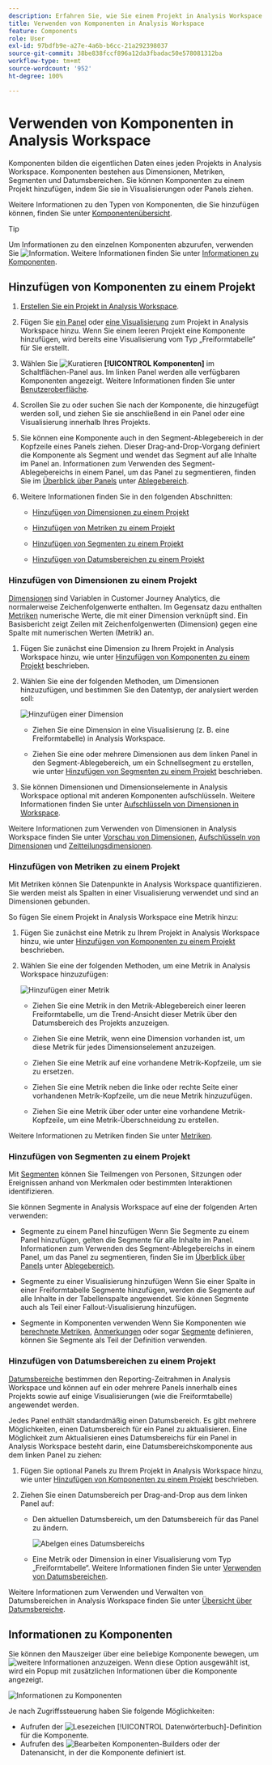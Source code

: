 ```yaml
---
description: Erfahren Sie, wie Sie einem Projekt in Analysis Workspace Komponenten hinzufügen.
title: Verwenden von Komponenten in Analysis Workspace
feature: Components
role: User
exl-id: 97bdfb9e-a27e-4a6b-b6cc-21a292398037
source-git-commit: 38be838fccf896a12da3fbadac50e578081312ba
workflow-type: tm+mt
source-wordcount: '952'
ht-degree: 100%

---
```


# Verwenden von Komponenten in Analysis Workspace

Komponenten bilden die eigentlichen Daten eines jeden Projekts in Analysis Workspace. Komponenten bestehen aus Dimensionen, Metriken, Segmenten und Datumsbereichen. Sie können Komponenten zu einem Projekt hinzufügen, indem Sie sie in Visualisierungen oder Panels ziehen.

Weitere Informationen zu den Typen von Komponenten, die Sie hinzufügen können, finden Sie unter [Komponentenübersicht](/help/components/overview.md).

>[!TIP]
>
>Um Informationen zu den einzelnen Komponenten abzurufen, verwenden Sie ![Information](/help/assets/icons/InfoOutline.svg). Weitere Informationen finden Sie unter [Informationen zu Komponenten](#component-info).

## Hinzufügen von Komponenten zu einem Projekt

1. [Erstellen Sie ein Projekt in Analysis Workspace](/help/analysis-workspace/build-workspace-project/create-projects.md).

1. Fügen Sie [ein Panel](/help/analysis-workspace/c-panels/panels.md#create-a-panel) oder [eine Visualisierung](/help/analysis-workspace/visualizations/freeform-analysis-visualizations.md#add-visualizations-to-a-panel) zum Projekt in Analysis Workspace hinzu. Wenn Sie einem leeren Projekt eine Komponente hinzufügen, wird bereits eine Visualisierung vom Typ „Freiformtabelle“ für Sie erstellt.

1. Wählen Sie ![Kuratieren](/help/assets/icons/Curate.svg) **[!UICONTROL Komponenten]** im Schaltflächen-Panel aus. Im linken Panel werden alle verfügbaren Komponenten angezeigt. Weitere Informationen finden Sie unter [Benutzeroberfläche](/help/analysis-workspace/home.md#interface).

1. Scrollen Sie zu oder suchen Sie nach der Komponente, die hinzugefügt werden soll, und ziehen Sie sie anschließend in ein Panel oder eine Visualisierung innerhalb Ihres Projekts.

1. Sie können eine Komponente auch in den Segment-Ablegebereich in der Kopfzeile eines Panels ziehen. Dieser Drag-and-Drop-Vorgang definiert die Komponente als Segment und wendet das Segment auf alle Inhalte im Panel an.
Informationen zum Verwenden des Segment-Ablegebereichs in einem Panel, um das Panel zu segmentieren, finden Sie im [Überblick über Panels](/help/analysis-workspace/c-panels/panels.md) unter [Ablegebereich](/help/analysis-workspace/c-panels/panels.md#drop-zone).

1. Weitere Informationen finden Sie in den folgenden Abschnitten:

   * [Hinzufügen von Dimensionen zu einem Projekt](#add-dimensions-to-a-project)

   * [Hinzufügen von Metriken zu einem Projekt](#add-metrics-to-a-project)

   * [Hinzufügen von Segmenten zu einem Projekt](#add-segments-to-a-project)

   * [Hinzufügen von Datumsbereichen zu einem Projekt](#add-date-ranges-to-a-project)

### Hinzufügen von Dimensionen zu einem Projekt

[Dimensionen](/help/components/dimensions/overview.md) sind Variablen in Customer Journey Analytics, die normalerweise Zeichenfolgenwerte enthalten. Im Gegensatz dazu enthalten [Metriken](/help/components/calc-metrics/calc-metr-overview.md) numerische Werte, die mit einer Dimension verknüpft sind. Ein Basisbericht zeigt Zeilen mit Zeichenfolgenwerten (Dimension) gegen eine Spalte mit numerischen Werten (Metrik) an.

1. Fügen Sie zunächst eine Dimension zu Ihrem Projekt in Analysis Workspace hinzu, wie unter [Hinzufügen von Komponenten zu einem Projekt](#add-components-to-a-project) beschrieben. 

1. Wählen Sie eine der folgenden Methoden, um Dimensionen hinzuzufügen, und bestimmen Sie den Datentyp, der analysiert werden soll:

   ![Hinzufügen einer Dimension](/help/components/assets/add-dimension.gif)

   * Ziehen Sie eine Dimension in eine Visualisierung (z. B. eine Freiformtabelle) in Analysis Workspace.

   * Ziehen Sie eine oder mehrere Dimensionen aus dem linken Panel in den Segment-Ablegebereich, um ein Schnellsegment zu erstellen, wie unter [Hinzufügen von Segmenten zu einem Projekt](#add-filters-to-a-project) beschrieben.

1. Sie können Dimensionen und Dimensionselemente in Analysis Workspace optional mit anderen Komponenten aufschlüsseln. Weitere Informationen finden Sie unter [Aufschlüsseln von Dimensionen in Workspace](/help/components/dimensions/t-breakdown-fa.md).

Weitere Informationen zum Verwenden von Dimensionen in Analysis Workspace finden Sie unter [Vorschau von Dimensionen](/help/components/dimensions/view-dimensions.md), [Aufschlüsseln von Dimensionen](/help/components/dimensions/t-breakdown-fa.md) und [Zeitteilungsdimensionen](/help/components/dimensions/time-parting-dimensions.md).

### Hinzufügen von Metriken zu einem Projekt

Mit Metriken können Sie Datenpunkte in Analysis Workspace quantifizieren. Sie werden meist als Spalten in einer Visualisierung verwendet und sind an Dimensionen gebunden.

So fügen Sie einem Projekt in Analysis Workspace eine Metrik hinzu:

1. Fügen Sie zunächst eine Metrik zu Ihrem Projekt in Analysis Workspace hinzu, wie unter [Hinzufügen von Komponenten zu einem Projekt](#add-components-to-a-project) beschrieben. 



1. Wählen Sie eine der folgenden Methoden, um eine Metrik in Analysis Workspace hinzuzufügen:

   ![Hinzufügen einer Metrik](/help/components/assets/add-metric.gif)

   * Ziehen Sie eine Metrik in den Metrik-Ablegebereich einer leeren Freiformtabelle, um die Trend-Ansicht dieser Metrik über den Datumsbereich des Projekts anzuzeigen.

   * Ziehen Sie eine Metrik, wenn eine Dimension vorhanden ist, um diese Metrik für jedes Dimensionselement anzuzeigen.

   * Ziehen Sie eine Metrik auf eine vorhandene Metrik-Kopfzeile, um sie zu ersetzen.

   * Ziehen Sie eine Metrik neben die linke oder rechte Seite einer vorhandenen Metrik-Kopfzeile, um die neue Metrik hinzuzufügen.

   * Ziehen Sie eine Metrik über oder unter eine vorhandene Metrik-Kopfzeile, um eine Metrik-Überschneidung zu erstellen.


Weitere Informationen zu Metriken finden Sie unter [Metriken](/help/components/apply-create-metrics.md).

### Hinzufügen von Segmenten zu einem Projekt

Mit [Segmenten](/help/components/segments/seg-overview.md) können Sie Teilmengen von Personen, Sitzungen oder Ereignissen anhand von Merkmalen oder bestimmten Interaktionen identifizieren.

Sie können Segmente in Analysis Workspace auf eine der folgenden Arten verwenden:

* Segmente zu einem Panel hinzufügen
Wenn Sie Segmente zu einem Panel hinzufügen, gelten die Segmente für alle Inhalte im Panel.
Informationen zum Verwenden des Segment-Ablegebereichs in einem Panel, um das Panel zu segmentieren, finden Sie im [Überblick über Panels](/help/analysis-workspace/c-panels/panels.md) unter [Ablegebereich](/help/analysis-workspace/c-panels/panels.md#drop-zone).

* Segmente zu einer Visualisierung hinzufügen
Wenn Sie einer Spalte in einer Freiformtabelle Segmente hinzufügen, werden die Segmente auf alle Inhalte in der Tabellenspalte angewendet. Sie können Segmente auch als Teil einer Fallout-Visualisierung hinzufügen.

* Segmente in Komponenten verwenden
Wenn Sie Komponenten wie [berechnete Metriken](/help/components/calc-metrics/cm-workflow/metrics-with-segments.md), [Anmerkungen](/help/components/annotations/create-annotations.md#annotation-builder) oder sogar [Segmente](/help/components/segments/seg-builder.md) definieren, können Sie Segmente als Teil der Definition verwenden.


### Hinzufügen von Datumsbereichen zu einem Projekt

[Datumsbereiche](/help/components/date-ranges/overview.md) bestimmen den Reporting-Zeitrahmen in Analysis Workspace und können auf ein oder mehrere Panels innerhalb eines Projekts sowie auf einige Visualisierungen (wie die Freiformtabelle) angewendet werden.

Jedes Panel enthält standardmäßig einen Datumsbereich. Es gibt mehrere Möglichkeiten, einen Datumsbereich für ein Panel zu aktualisieren. Eine Möglichkeit zum Aktualisieren eines Datumsbereichs für ein Panel in Analysis Workspace besteht darin, eine Datumsbereichskomponente aus dem linken Panel zu ziehen:

1. Fügen Sie optional Panels zu Ihrem Projekt in Analysis Workspace hinzu, wie unter [Hinzufügen von Komponenten zu einem Projekt](#add-components-to-a-project) beschrieben. 

1. Ziehen Sie einen Datumsbereich per Drag-and-Drop aus dem linken Panel auf:

   * Den aktuellen Datumsbereich, um den Datumsbereich für das Panel zu ändern.

     ![Abelgen eines Datumsbereichs](assets/add-date-range.gif)

   * Eine Metrik oder Dimension in einer Visualisierung vom Typ „Freiformtabelle“. Weitere Informationen finden Sie unter [Verwenden von Datumsbereichen](/help/components/date-ranges/overview.md#use-date-ranges).

Weitere Informationen zum Verwenden und Verwalten von Datumsbereichen in Analysis Workspace finden Sie unter [Übersicht über Datumsbereiche](/help/components/date-ranges/overview.md).

## Informationen zu Komponenten

Sie können den Mauszeiger über eine beliebige Komponente bewegen, um ![weitere Informationen](/help/assets/icons/InfoOutline.svg) anzuzeigen. Wenn diese Option ausgewählt ist, wird ein Popup mit zusätzlichen Informationen über die Komponente angezeigt.

![Informationen zu Komponenten](assets/component-info.png)

Je nach Zugriffssteuerung haben Sie folgende Möglichkeiten:

* Aufrufen der ![Lesezeichen](/help/assets/icons/Bookmark.svg) [!UICONTROL Datenwörterbuch]-Definition für die Komponente.
* Aufrufen des ![Bearbeiten](/help/assets/icons/Edit.svg) Komponenten-Builders oder der Datenansicht, in der die Komponente definiert ist.
